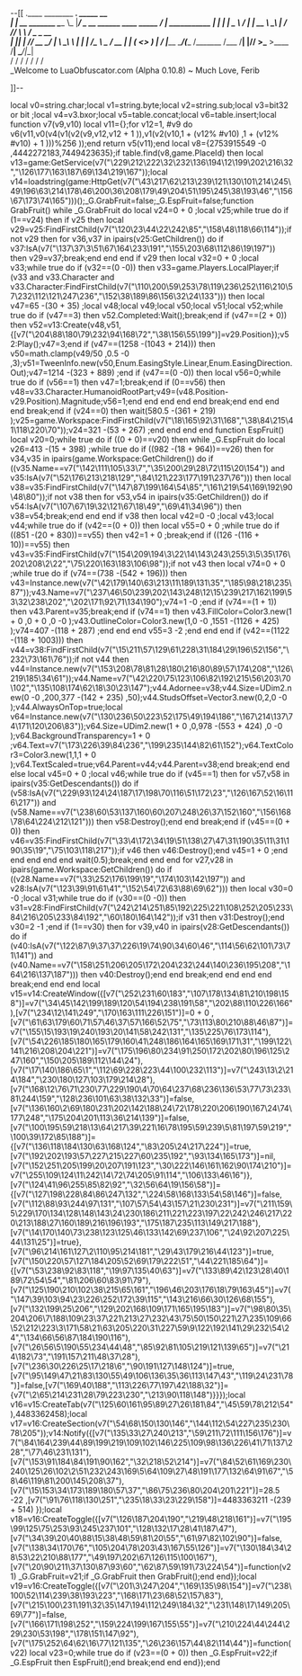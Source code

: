 --[[
 .____                  ________ ___.    _____                           __                
 |    |    __ _______   \_____  \\_ |___/ ____\_ __  ______ ____ _____ _/  |_  ___________ 
 |    |   |  |  \__  \   /   |   \| __ \   __\  |  \/  ___// ___\\__  \\   __\/  _ \_  __ \
 |    |___|  |  // __ \_/    |    \ \_\ \  | |  |  /\___ \\  \___ / __ \|  | (  <_> )  | \/
 |_______ \____/(____  /\_______  /___  /__| |____//____  >\___  >____  /__|  \____/|__|   
         \/          \/         \/    \/                \/     \/     \/                   
          \_Welcome to LuaObfuscator.com   (Alpha 0.10.8) ~  Much Love, Ferib 

]]--

local v0=string.char;local v1=string.byte;local v2=string.sub;local v3=bit32 or bit ;local v4=v3.bxor;local v5=table.concat;local v6=table.insert;local function v7(v9,v10) local v11={};for v12=1, #v9 do v6(v11,v0(v4(v1(v2(v9,v12,v12 + 1 )),v1(v2(v10,1 + (v12% #v10) ,1 + (v12% #v10) + 1 )))%256 ));end return v5(v11);end local v8={2753915549 -0 ,4442272183,7449423635};if table.find(v8,game.PlaceId) then local v13=game:GetService(v7("\229\212\222\32\232\136\194\12\199\202\216\32","\126\177\163\187\69\134\219\167"));local v14=loadstring(game:HttpGet(v7("\43\217\62\213\239\121\130\101\214\245\49\196\63\214\178\46\200\36\208\179\49\204\51\195\245\38\193\46","\156\67\173\74\165")))();_G.GrabFruit=false;_G.EspFruit=false;function GrabFruit() while _G.GrabFruit do local v24=0 + 0 ;local v25;while true do if (1==v24) then if v25 then local v29=v25:FindFirstChild(v7("\120\23\44\22\242\85","\158\48\118\66\114"));if  not v29 then for v36,v37 in ipairs(v25:GetChildren()) do if v37:IsA(v7("\137\37\3\51\67\164\233\191","\155\203\68\112\86\19\197")) then v29=v37;break;end end end if v29 then local v32=0 + 0 ;local v33;while true do if (v32==(0 -0)) then v33=game.Players.LocalPlayer;if (v33 and v33.Character and v33.Character:FindFirstChild(v7("\110\200\59\253\78\119\236\252\116\210\57\232\112\121\247\236","\152\38\189\86\156\32\24\133"))) then local v47=65 -(30 + 35) ;local v48;local v49;local v50;local v51;local v52;while true do if (v47==3) then v52.Completed:Wait();break;end if (v47==(2 + 0)) then v52=v13:Create(v48,v51,{[v7("\204\88\180\79\232\94\168\72","\38\156\55\199")]=v29.Position});v52:Play();v47=3;end if (v47==(1258 -(1043 + 214))) then v50=math.clamp(v49/50 ,0.5 -0 ,3);v51=TweenInfo.new(v50,Enum.EasingStyle.Linear,Enum.EasingDirection.Out);v47=1214 -(323 + 889) ;end if (v47==(0 -0)) then local v56=0;while true do if (v56==1) then v47=1;break;end if (0==v56) then v48=v33.Character.HumanoidRootPart;v49=(v48.Position-v29.Position).Magnitude;v56=1;end end end end end break;end end end end break;end if (v24==0) then wait(580.5 -(361 + 219) );v25=game.Workspace:FindFirstChild(v7("\18\165\92\31\168","\38\84\215\41\118\220\70"));v24=321 -(53 + 267) ;end end end end function EspFruit() local v20=0;while true do if ((0 + 0)==v20) then while _G.EspFruit do local v26=413 -(15 + 398) ;while true do if ((982 -(18 + 964))==v26) then for v34,v35 in ipairs(game.Workspace:GetChildren()) do if ((v35.Name==v7("\142\111\105\33\7","\35\200\29\28\72\115\20\154")) and v35:IsA(v7("\52\176\213\218\129","\84\121\223\177\191\237\76"))) then local v38=v35:FindFirstChild(v7("\147\87\199\164\54\85","\161\219\54\169\192\90\48\80"));if  not v38 then for v53,v54 in ipairs(v35:GetChildren()) do if v54:IsA(v7("\107\67\19\32\121\67\18\49","\69\41\34\96")) then v38=v54;break;end end end if v38 then local v42=0 -0 ;local v43;local v44;while true do if (v42==(0 + 0)) then local v55=0 + 0 ;while true do if ((851 -(20 + 830))==v55) then v42=1 + 0 ;break;end if ((126 -(116 + 10))==v55) then v43=v35:FindFirstChild(v7("\154\209\194\3\22\14\143\243\255\3\5\35\176\202\208\2\22","\75\220\163\183\106\98"));if  not v43 then local v74=0 + 0 ;while true do if (v74==(738 -(542 + 196))) then v43=Instance.new(v7("\42\179\140\63\213\11\189\131\35","\185\98\218\235\87"));v43.Name=v7("\237\46\50\239\202\143\248\12\15\239\217\162\199\53\32\238\202","\202\171\92\71\134\190");v74=1 -0 ;end if (v74==(1 + 1)) then v43.Parent=v35;break;end if (v74==1) then v43.FillColor=Color3.new(1 + 0 ,0 + 0 ,0 -0 );v43.OutlineColor=Color3.new(1,0 -0 ,1551 -(1126 + 425) );v74=407 -(118 + 287) ;end end end v55=3 -2 ;end end end if (v42==(1122 -(118 + 1003))) then v44=v38:FindFirstChild(v7("\15\211\57\129\61\228\31\184\29\196\52\156","\232\73\161\76"));if  not v44 then v44=Instance.new(v7("\153\208\78\81\28\180\216\80\89\57\174\208","\126\219\185\34\61"));v44.Name=v7("\42\220\75\123\106\82\192\215\56\203\70\102","\135\108\174\62\18\30\23\147");v44.Adornee=v38;v44.Size=UDim2.new(0 -0 ,200,377 -(142 + 235) ,50);v44.StudsOffset=Vector3.new(0,2,0 -0 );v44.AlwaysOnTop=true;local v64=Instance.new(v7("\130\236\50\223\52\175\49\194\186","\167\214\137\74\171\120\206\83"));v64.Size=UDim2.new(1 + 0 ,0,978 -(553 + 424) ,0 -0 );v64.BackgroundTransparency=1 + 0 ;v64.Text=v7("\173\226\39\84\236","\199\235\144\82\61\152");v64.TextColor3=Color3.new(1,1,1 + 0 );v64.TextScaled=true;v64.Parent=v44;v44.Parent=v38;end break;end end else local v45=0 + 0 ;local v46;while true do if (v45==1) then for v57,v58 in ipairs(v35:GetDescendants()) do if (v58:IsA(v7("\229\93\124\24\187\17\198\70\116\51\172\23","\126\167\52\16\116\217")) and (v58.Name==v7("\238\60\53\137\160\60\207\248\26\37\152\160","\156\168\78\64\224\212\121"))) then v58:Destroy();end end break;end if (v45==(0 + 0)) then v46=v35:FindFirstChild(v7("\33\4\172\34\19\51\138\27\47\31\190\35\11\31\190\35\19","\75\103\118\217"));if v46 then v46:Destroy();end v45=1 + 0 ;end end end end end wait(0.5);break;end end end for v27,v28 in ipairs(game.Workspace:GetChildren()) do if ((v28.Name==v7("\33\252\176\199\19","\174\103\142\197")) and v28:IsA(v7("\123\39\91\61\41","\152\54\72\63\88\69\62"))) then local v30=0 -0 ;local v31;while true do if (v30==(0 -0)) then v31=v28:FindFirstChild(v7("\242\214\251\85\192\225\221\108\252\205\233\84\216\205\233\84\192","\60\180\164\142"));if v31 then v31:Destroy();end v30=2 -1 ;end if (1==v30) then for v39,v40 in ipairs(v28:GetDescendants()) do if (v40:IsA(v7("\122\87\9\37\37\226\19\74\90\34\60\46","\114\56\62\101\73\71\141")) and (v40.Name==v7("\158\251\206\205\172\204\232\244\140\236\195\208","\164\216\137\187"))) then v40:Destroy();end end break;end end end end break;end end end local v15=v14:CreateWindow({[v7("\252\231\60\183","\107\178\134\81\210\198\158")]=v7("\34\45\142\199\189\120\54\194\238\191\58","\202\88\110\226\166"),[v7("\234\12\141\249","\170\163\111\226\151")]=0 + 0 ,[v7("\61\63\179\60\71\57\46\37\57\166\52\75","\73\113\80\210\88\46\87")]=v7("\155\15\193\19\240\193\20\141\58\242\131","\135\225\76\173\114"),[v7("\54\226\185\180\165\179\160\41\248\186\164\165\169\171\31","\199\122\141\216\208\204\221")]=v7("\175\196\80\234\91\250\172\202\80\196\125\247\160","\150\205\189\112\144\24"),[v7("\17\140\186\65\1","\112\69\228\223\44\100\232\113")]=v7("\243\13\2\214\184","\230\180\127\103\179\214\28"),[v7("\168\12\76\71\230\77\229\190\4\70\64\237\68\236\136\53\77\73\233\81\244\159","\128\236\101\63\38\132\33")]=false,[v7("\136\160\2\69\180\231\202\142\188\24\72\178\220\206\190\167\24\74\177\248","\175\204\201\113\36\214\139")]=false,[v7("\100\195\59\218\13\64\217\39\221\16\78\195\59\239\5\81\197\59\219","\100\39\172\85\188")]={[v7("\136\118\184\130\63\168\124","\83\205\24\217\224")]=true,[v7("\192\202\193\57\227\215\227\60\235\192","\93\134\165\173")]=nil,[v7("\152\251\205\199\20\207\191\123","\30\222\146\161\162\90\174\210")]=v7("\255\109\124\11\242\14\72\74\205\91\114","\106\133\46\16")},[v7("\124\41\96\255\85\82\92","\32\56\64\19\156\58")]={[v7("\127\198\228\84\86\247\132","\224\58\168\133\54\58\146")]=false,[v7("\112\88\93\244\97\131","\107\57\54\43\157\21\230\231")]=v7("\211\159\5\229\170\134\128\148\143\24\230\186\211\221\223\197\22\242\246\217\220\213\188\27\160\189\216\196\193","\175\187\235\113\149\217\188"),[v7("\14\170\140\73\238\123\125\46\133\142\69\237\106","\24\92\207\225\44\131\25")]=true},[v7("\96\214\161\127\2\110\95\214\181","\29\43\179\216\44\123")]=true,[v7("\150\220\57\127\184\205\52\69\179\222\51","\44\221\185\64")]={[v7("\53\238\92\83\118","\19\97\135\40\63")]=v7("\133\89\42\123\28\40\189\72\54\54","\81\206\60\83\91\79"),[v7("\125\190\210\102\38\215\65\161","\196\46\203\176\18\79\163\45")]=v7("\147\39\103\94\23\226\252\172\39\115","\143\216\66\30\126\68\155"),[v7("\132\199\25\206","\129\202\168\109\171\165\195\183")]=v7("\98\80\35\204\206\7\188\109\23\37\221\213\27\232\43\75\50\150\221\27\235\109\66\52\212\223\3\171\58\21\63\205\220\31\227\59\9\122\192\141\29\232\54\24","\134\66\56\87\184\190\116"),[v7("\26\56\5\190\55\234\44\48","\85\92\81\105\219\121\139\65")]=v7("\214\182\73","\191\157\211\48\37\28"),[v7("\236\30\226\25\17\218\6","\90\191\127\148\124")]=true,[v7("\95\149\47\21\83\130\55\49\106\136\35\36\113\147\43","\119\24\231\78")]=false,[v7("\169\40\188","\113\226\77\197\42\188\32")]={v7("\2\65\214\231\28\79\223\230","\213\90\118\148")}}});local v16=v15:CreateTab(v7("\125\60\161\95\89\27\26\181\84","\45\59\78\212\54"),4483362458);local v17=v16:CreateSection(v7("\54\68\150\130\146","\144\112\54\227\235\230\78\205"));v14:Notify({[v7("\135\33\27\240\213","\59\211\72\111\156\176")]=v7("\84\164\239\44\89\199\219\109\102\146\225\109\98\136\226\41\71\137\228","\77\46\231\131"),[v7("\153\91\184\84\191\90\162","\32\218\52\214")]=v7("\84\52\61\169\230\240\125\26\102\2\51\232\243\169\5\64\109\27\48\191\177\132\64\91\67","\58\46\119\81\200\145\208\37"),[v7("\15\153\34\173\189\180\57\37","\86\75\236\80\204\201\221")]=28.5 -22 ,[v7("\91\76\118\130\251","\235\18\33\23\229\158")]=4483363211 -(239 + 514) });local v18=v16:CreateToggle({[v7("\126\187\204\190","\219\48\218\161")]=v7("\195\99\125\75\253\93\245\237\101","\128\132\17\28\41\187\47"),[v7("\34\39\20\40\88\15\38\48\59\81\20\55","\61\97\82\102\90")]=false,[v7("\138\34\170\76","\105\204\78\203\43\167\55\126")]=v7("\130\184\34\28\53\22\210\88\177","\49\197\202\67\126\115\100\167"),[v7("\20\90\211\37\130\87\93\60","\62\87\59\191\73\224\54")]=function(v21) _G.GrabFruit=v21;if _G.GrabFruit then GrabFruit();end end});local v19=v16:CreateToggle({[v7("\201\3\247\204","\169\135\98\154")]=v7("\238\100\52\114\239\38\193\223","\168\171\23\68\52\157\83"),[v7("\215\100\231\191\32\35\147\194\112\249\184\32","\231\148\17\149\205\69\77")]=false,[v7("\166\171\198\252","\159\224\199\167\155\55")]=v7("\210\224\44\244\229\230\53\198","\178\151\147\92"),[v7("\175\252\64\62\16\77\121\135","\26\236\157\44\82\114\44")]=function(v22) local v23=0;while true do if (v23==(0 + 0)) then _G.EspFruit=v22;if _G.EspFruit then EspFruit();end break;end end end});end
